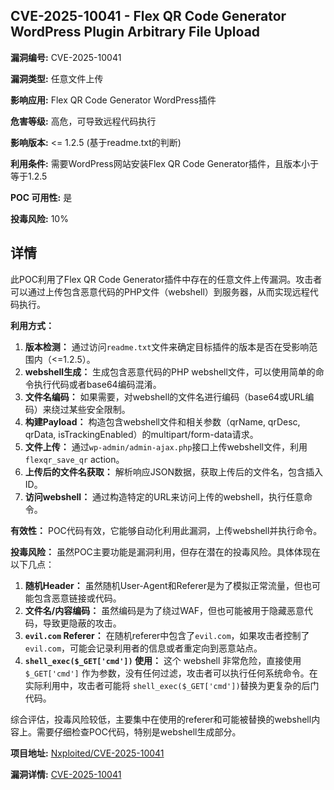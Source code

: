 ## CVE-2025-10041 - Flex QR Code Generator WordPress Plugin Arbitrary File Upload

**漏洞编号:** CVE-2025-10041

**漏洞类型:** 任意文件上传

**影响应用:** Flex QR Code Generator WordPress插件

**危害等级:** 高危，可导致远程代码执行

**影响版本:** <= 1.2.5 (基于readme.txt的判断)

**利用条件:** 需要WordPress网站安装Flex QR Code Generator插件，且版本小于等于1.2.5

**POC 可用性:** 是

**投毒风险:** 10%

## 详情

此POC利用了Flex QR Code Generator插件中存在的任意文件上传漏洞。攻击者可以通过上传包含恶意代码的PHP文件（webshell）到服务器，从而实现远程代码执行。  

**利用方式：**
1.  **版本检测：**  通过访问`readme.txt`文件来确定目标插件的版本是否在受影响范围内（<=1.2.5）。
2.  **webshell生成：**  生成包含恶意代码的PHP webshell文件，可以使用简单的命令执行代码或者base64编码混淆。
3.  **文件名编码：**  如果需要，对webshell的文件名进行编码（base64或URL编码）来绕过某些安全限制。
4.  **构建Payload：**  构造包含webshell文件和相关参数（qrName, qrDesc, qrData, isTrackingEnabled）的multipart/form-data请求。
5.  **文件上传：**  通过`wp-admin/admin-ajax.php`接口上传webshell文件，利用`flexqr_save_qr` action。
6.  **上传后的文件名获取：**  解析响应JSON数据，获取上传后的文件名，包含插入ID。
7.  **访问webshell：**  通过构造特定的URL来访问上传的webshell，执行任意命令。

**有效性：**  POC代码有效，它能够自动化利用此漏洞，上传webshell并执行命令。

**投毒风险：**  虽然POC主要功能是漏洞利用，但存在潜在的投毒风险。具体体现在以下几点：
1.  **随机Header：**  虽然随机User-Agent和Referer是为了模拟正常流量，但也可能包含恶意链接或代码。
2.  **文件名/内容编码：**  虽然编码是为了绕过WAF，但也可能被用于隐藏恶意代码，导致更隐蔽的攻击。
3.  **`evil.com` Referer：** 在随机referer中包含了`evil.com`，如果攻击者控制了`evil.com`，可能会记录利用者的信息或者重定向到恶意站点。
4.  **`shell_exec($_GET['cmd'])` 使用：**  这个 webshell 非常危险，直接使用 `$_GET['cmd']` 作为参数，没有任何过滤，攻击者可以执行任何系统命令。在实际利用中，攻击者可能将 `shell_exec($_GET['cmd'])`替换为更复杂的后门代码。

综合评估，投毒风险较低，主要集中在使用的referer和可能被替换的webshell内容上。需要仔细检查POC代码，特别是webshell生成部分。

**项目地址:** [Nxploited/CVE-2025-10041](https://github.com/Nxploited/CVE-2025-10041)

**漏洞详情:** [CVE-2025-10041](https://nvd.nist.gov/vuln/detail/CVE-2025-10041)